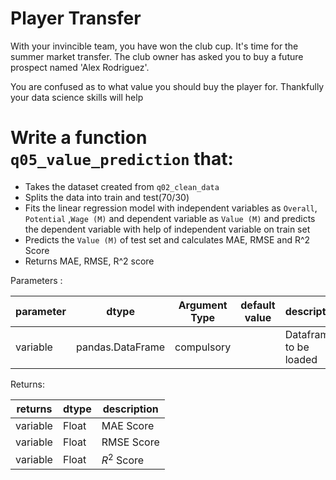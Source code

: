 # Player Transfer

With your invincible team, you have won the club cup. It's time for the summer market transfer. The club owner has asked you   to buy a future prospect named 'Alex Rodriguez'.

You are confused as to what value you should buy the player for. Thankfully your data science skills will help

# Write a function `q05_value_prediction` that:
- Takes the dataset created from `q02_clean_data`
- Splits the data into train and test(70/30)
- Fits the linear regression model with independent variables as `Overall`, `Potential` ,`Wage (M)` and dependent variable as `Value (M)` and predicts the dependent variable with help of independent variable on train set
- Predicts the `Value (M)` of test set and calculates MAE, RMSE and R^2 Score
- Returns MAE, RMSE, R^2 score

Parameters :

| parameter | dtype          | Argument Type | default value | description                   |
|-----------|----------------|---------------|---------------|-------------------------------|
| variable  |pandas.DataFrame | compulsory    |               | Dataframe to be loaded        |



Returns:

| returns  | dtype            | description                                |
|----------|------------------|--------------------------------------------|
| variable | Float | MAE Score|
| variable | Float | RMSE Score|
| variable | Float | $R^2$ Score|
 
